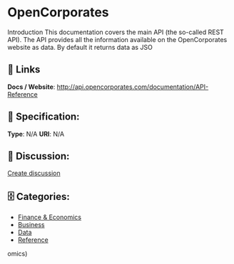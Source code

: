 # OpenCorporates


Introduction This documentation covers the main API (the so-called REST API).  The API provides all the information available on the OpenCorporates website as data. By default it returns data as JSO

##  🔗 Links
**Docs / Website**: http://api.opencorporates.com/documentation/API-Reference

## 🧬 Specification:
**Type**: N/A
**URI**: N/A

## 💬 Discussion:
[Create discussion](https://github.com/apis-list/apis-list/discussions/new)

## 🗄️ Categories:
- [Finance & Economics](https://github.com/apis-list/apis-list#finance-and-economics)
- [Business](https://github.com/apis-list/apis-list#business)
- [Data](https://github.com/apis-list/apis-list#data)
- [Reference](https://github.com/apis-list/apis-list#reference)



omics)







